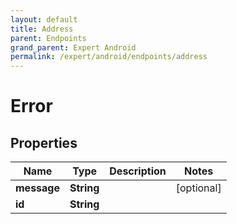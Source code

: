 ```yaml
---
layout: default
title: Address
parent: Endpoints
grand_parent: Expert Android
permalink: /expert/android/endpoints/address
---
```


# Error

## Properties
Name | Type | Description | Notes
------------ | ------------- | ------------- | -------------
**message** | **String** |  |  [optional]
**id** | **String** |  | 



